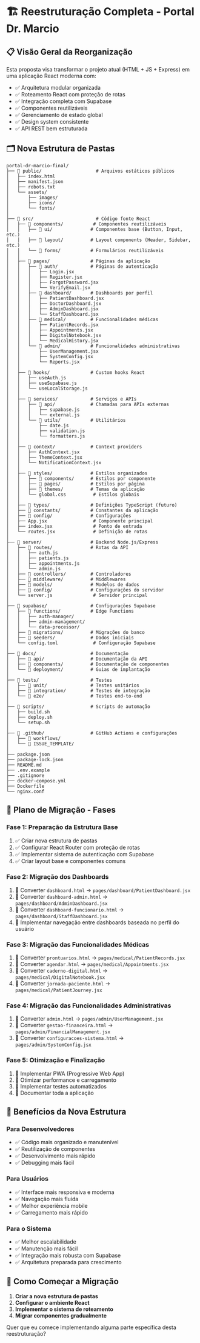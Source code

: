 # 🏗️ Reestruturação Completa - Portal Dr. Marcio

## 📋 Visão Geral da Reorganização

Esta proposta visa transformar o projeto atual (HTML + JS + Express) em uma aplicação React moderna com:

- ✅ Arquitetura modular organizada
- ✅ Roteamento React com proteção de rotas
- ✅ Integração completa com Supabase
- ✅ Componentes reutilizáveis
- ✅ Gerenciamento de estado global
- ✅ Design system consistente
- ✅ API REST bem estruturada

## 🗂️ Nova Estrutura de Pastas

```
portal-dr-marcio-final/
├── 📁 public/                    # Arquivos estáticos públicos
│   ├── index.html
│   ├── manifest.json
│   ├── robots.txt
│   └── assets/
│       ├── images/
│       ├── icons/
│       └── fonts/
│
├── 📁 src/                       # Código fonte React
│   ├── 📁 components/           # Componentes reutilizáveis
│   │   ├── 📁 ui/              # Componentes base (Button, Input, etc.)
│   │   ├── 📁 layout/          # Layout components (Header, Sidebar, etc.)
│   │   └── 📁 forms/           # Formulários reutilizáveis
│   │
│   ├── 📁 pages/               # Páginas da aplicação
│   │   ├── 📁 auth/            # Páginas de autenticação
│   │   │   ├── Login.jsx
│   │   │   ├── Register.jsx
│   │   │   ├── ForgotPassword.jsx
│   │   │   └── VerifyEmail.jsx
│   │   ├── 📁 dashboard/       # Dashboards por perfil
│   │   │   ├── PatientDashboard.jsx
│   │   │   ├── DoctorDashboard.jsx
│   │   │   ├── AdminDashboard.jsx
│   │   │   └── StaffDashboard.jsx
│   │   ├── 📁 medical/         # Funcionalidades médicas
│   │   │   ├── PatientRecords.jsx
│   │   │   ├── Appointments.jsx
│   │   │   ├── DigitalNotebook.jsx
│   │   │   └── MedicalHistory.jsx
│   │   └── 📁 admin/           # Funcionalidades administrativas
│   │       ├── UserManagement.jsx
│   │       ├── SystemConfig.jsx
│   │       └── Reports.jsx
│   │
│   ├── 📁 hooks/               # Custom hooks React
│   │   ├── useAuth.js
│   │   ├── useSupabase.js
│   │   └── useLocalStorage.js
│   │
│   ├── 📁 services/            # Serviços e APIs
│   │   ├── 📁 api/             # Chamadas para APIs externas
│   │   │   ├── supabase.js
│   │   │   └── external.js
│   │   └── 📁 utils/           # Utilitários
│   │       ├── date.js
│   │       ├── validation.js
│   │       └── formatters.js
│   │
│   ├── 📁 context/             # Context providers
│   │   ├── AuthContext.jsx
│   │   ├── ThemeContext.jsx
│   │   └── NotificationContext.jsx
│   │
│   ├── 📁 styles/              # Estilos organizados
│   │   ├── 📁 components/      # Estilos por componente
│   │   ├── 📁 pages/           # Estilos por página
│   │   ├── 📁 themes/          # Temas da aplicação
│   │   └── global.css          # Estilos globais
│   │
│   ├── 📁 types/               # Definições TypeScript (futuro)
│   ├── 📁 constants/           # Constantes da aplicação
│   ├── 📁 config/              # Configurações
│   ├── App.jsx                 # Componente principal
│   ├── index.jsx               # Ponto de entrada
│   └── routes.jsx              # Definição de rotas
│
├── 📁 server/                  # Backend Node.js/Express
│   ├── 📁 routes/              # Rotas da API
│   │   ├── auth.js
│   │   ├── patients.js
│   │   ├── appointments.js
│   │   └── admin.js
│   ├── 📁 controllers/         # Controladores
│   ├── 📁 middleware/          # Middlewares
│   ├── 📁 models/              # Modelos de dados
│   ├── 📁 config/              # Configurações do servidor
│   └── server.js               # Servidor principal
│
├── 📁 supabase/                # Configurações Supabase
│   ├── 📁 functions/           # Edge Functions
│   │   ├── auth-manager/
│   │   ├── admin-management/
│   │   └── data-processor/
│   ├── 📁 migrations/          # Migrações do banco
│   ├── 📁 seeders/             # Dados iniciais
│   └── config.toml             # Configuração Supabase
│
├── 📁 docs/                    # Documentação
│   ├── 📁 api/                 # Documentação da API
│   ├── 📁 components/          # Documentação de componentes
│   └── 📁 deployment/          # Guias de implantação
│
├── 📁 tests/                   # Testes
│   ├── 📁 unit/                # Testes unitários
│   ├── 📁 integration/         # Testes de integração
│   └── 📁 e2e/                 # Testes end-to-end
│
├── 📁 scripts/                 # Scripts de automação
│   ├── build.sh
│   ├── deploy.sh
│   └── setup.sh
│
├── 📁 .github/                 # GitHub Actions e configurações
│   ├── 📁 workflows/
│   └── 📁 ISSUE_TEMPLATE/
│
├── package.json
├── package-lock.json
├── README.md
├── .env.example
├── .gitignore
├── docker-compose.yml
├── Dockerfile
└── nginx.conf
```

## 🔄 Plano de Migração - Fases

### Fase 1: Preparação da Estrutura Base
1. ✅ Criar nova estrutura de pastas
2. ✅ Configurar React Router com proteção de rotas
3. ✅ Implementar sistema de autenticação com Supabase
4. ✅ Criar layout base e componentes comuns

### Fase 2: Migração dos Dashboards
1. 🔄 Converter `dashboard.html` → `pages/dashboard/PatientDashboard.jsx`
2. 🔄 Converter `dashboard-admin.html` → `pages/dashboard/AdminDashboard.jsx`
3. 🔄 Converter `dashboard-funcionario.html` → `pages/dashboard/StaffDashboard.jsx`
4. 🔄 Implementar navegação entre dashboards baseada no perfil do usuário

### Fase 3: Migração das Funcionalidades Médicas
1. 🔄 Converter `prontuarios.html` → `pages/medical/PatientRecords.jsx`
2. 🔄 Converter `agendar.html` → `pages/medical/Appointments.jsx`
3. 🔄 Converter `caderno-digital.html` → `pages/medical/DigitalNotebook.jsx`
4. 🔄 Converter `jornada-paciente.html` → `pages/medical/PatientJourney.jsx`

### Fase 4: Migração das Funcionalidades Administrativas
1. 🔄 Converter `admin.html` → `pages/admin/UserManagement.jsx`
2. 🔄 Converter `gestao-financeira.html` → `pages/admin/FinancialManagement.jsx`
3. 🔄 Converter `configuracoes-sistema.html` → `pages/admin/SystemConfig.jsx`

### Fase 5: Otimização e Finalização
1. 🔄 Implementar PWA (Progressive Web App)
2. 🔄 Otimizar performance e carregamento
3. 🔄 Implementar testes automatizados
4. 🔄 Documentar toda a aplicação

## 🎯 Benefícios da Nova Estrutura

### Para Desenvolvedores
- ✅ Código mais organizado e manutenível
- ✅ Reutilização de componentes
- ✅ Desenvolvimento mais rápido
- ✅ Debugging mais fácil

### Para Usuários
- ✅ Interface mais responsiva e moderna
- ✅ Navegação mais fluida
- ✅ Melhor experiência mobile
- ✅ Carregamento mais rápido

### Para o Sistema
- ✅ Melhor escalabilidade
- ✅ Manutenção mais fácil
- ✅ Integração mais robusta com Supabase
- ✅ Arquitetura preparada para crescimento

## 🚀 Como Começar a Migração

1. **Criar a nova estrutura de pastas**
2. **Configurar o ambiente React**
3. **Implementar o sistema de roteamento**
4. **Migrar componentes gradualmente**

Quer que eu comece implementando alguma parte específica desta reestruturação?
